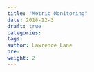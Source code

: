 ```yaml
---
title: "Metric Monitoring"
date: 2018-12-3
draft: true
categories:
tags:
author: Lawrence Lane
pre:
weight: 2
---
```

